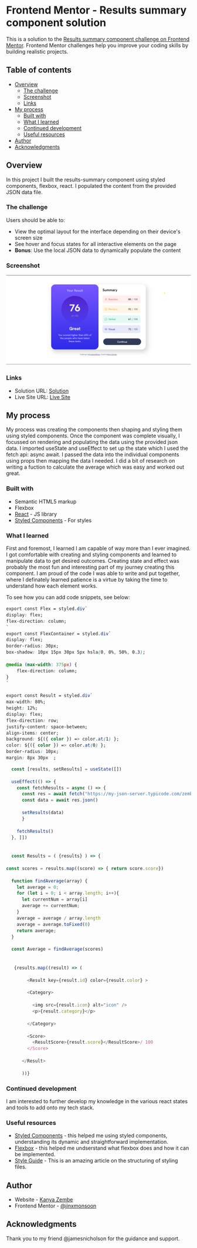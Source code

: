 # Frontend Mentor - Results summary component solution

This is a solution to the [Results summary component challenge on Frontend Mentor](https://www.frontendmentor.io/challenges/results-summary-component-CE_K6s0maV). Frontend Mentor challenges help you improve your coding skills by building realistic projects. 

## Table of contents

- [Overview](#overview)
  - [The challenge](#the-challenge)
  - [Screenshot](#screenshot)
  - [Links](#links)
- [My process](#my-process)
  - [Built with](#built-with)
  - [What I learned](#what-i-learned)
  - [Continued development](#continued-development)
  - [Useful resources](#useful-resources)
- [Author](#author)
- [Acknowledgments](#acknowledgments)

## Overview
In this project I built the results-summary component using styled components, flexbox, react. I populated the content from the provided JSON data file.
### The challenge

Users should be able to:

- View the optimal layout for the interface depending on their device's screen size
- See hover and focus states for all interactive elements on the page
- **Bonus**: Use the local JSON data to dynamically populate the content

### Screenshot

![Solution](./public/Screenshot.png)
### Links

- Solution URL: [Solution](https://www.frontendmentor.io/solutions/resultssummarycomponent-using-styled-com-flexbox-react-and-fetch-api-U6Mu5kgYZA)
- Live Site URL: [Live Site](https://zembezn-results-summary-component.netlify.app/)

## My process
My process was creating the components then shaping and styling them using styled components. Once the component was complete visually, I focussed on rendering and populating the data using the provided json data. I imported useState and useEffect to set up the state which I used the fetch api: async await. I passed the data into the individual components using props then mapping the data I needed. I did a bit of research on writing a fuction to calculate the average which was easy and worked out great. 
### Built with

- Semantic HTML5 markup
- Flexbox
- [React](https://reactjs.org/) - JS library
- [Styled Components](https://styled-components.com/) - For styles

### What I learned

First and foremost, I learned I am capable of way more than I ever imagined. I got comfortable with creating and styling components and learned to manipulate data to get desired outcomes. Creating state and effect was probably the most fun and interesting part of my journey creating this component. I am proud of the code I was able to write and put together, where I definately learned patience is a virtue by taking the time to understand how each element works. 

To see how you can add code snippets, see below:

```css
export const Flex = styled.div`
display: flex;
flex-direction: column;
`
export const FlexContainer = styled.div`
display: flex;
border-radius: 30px;
box-shadow: 10px 15px 30px 5px hsla(0, 0%, 50%, 0.3);

@media (max-width: 375px) {
    flex-direction: column;
}
`

export const Result = styled.div`
max-width: 80%;
height: 12%;
display: flex;
flex-direction: row;
justify-content: space-between;
align-items: center;
background: ${({ color }) => color.at(1) };
color: ${({ color }) => color.at(0) };
border-radius: 10px;
margin: 8px 30px  ;
```
```js
  const [results, setResults] = useState([])
  
  useEffect(() => {
    const fetchResults = async () => {
      const res = await fetch("https://my-json-server.typicode.com/zembezn/results-summary-component/posts")
      const data = await res.json()
  
      setResults(data)
      }
  
    fetchResults()
  }, [])


  const Results = ( {results} ) => {

const scores = results.map((score) => { return score.score})

  function findAverage(array) {
    let average = 0;
    for (let i = 0; i < array.length; i++){
      let currentNum = array[i]
      average += currentNum;
    }
    average = average / array.length
    average = average.toFixed(0)
    return average;
  }

  const Average = findAverage(scores)


   {results.map((result) => (

        <Result key={result.id} color={result.color} >

        <Category>
          
          <img src={result.icon} alt="icon" />
          <p>{result.category}</p>
          
        </Category>
  
        <Score>
          <ResultScore>{result.score}</ResultScore>/ 100 
        </Score>
  
      </Result>

      ))}
```

### Continued development

I am interested to further develop my knowledge in the various react states and tools to add onto my tech stack. 

### Useful resources

- [Styled Components](https://css-tricks.com/dry-ing-up-styled-components/) - this helped me using styled components, understanding its dynamic and straightforward implementation.
- [Flexbox](https://css-tricks.com/snippets/css/a-guide-to-flexbox/) - this helped me undserstand what flexbox does and how it can be implemented.
- [Style Guide](https://airbnb.io/javascript/react/) - This is an amazing article on the structuring of styling files. 

## Author

- Website - [Kanya Zembe](https://github.com/zembezn)
- Frontend Mentor - [@jinxmonsoon](https://www.frontendmentor.io/profile/jinxmonsoon)

## Acknowledgments

Thank you to my friend @jamesnicholson for the guidance and support. 
